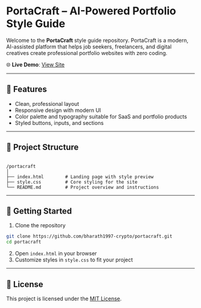 # PortaCraft – AI-Powered Portfolio Style Guide

Welcome to the **PortaCraft** style guide repository. PortaCraft is a modern, AI-assisted platform that helps job seekers, freelancers, and digital creatives create professional portfolio websites with zero coding.

🌐 **Live Demo**: [View Site](https://bharath1997-crypto.github.io/portacraft/)

---

## 🎨 Features

- Clean, professional layout
- Responsive design with modern UI
- Color palette and typography suitable for SaaS and portfolio products
- Styled buttons, inputs, and sections

---

## 📁 Project Structure

```

/portacraft
│
├── index.html        # Landing page with style preview
├── style.css         # Core styling for the site
└── README.md         # Project overview and instructions

````

---

## 🚀 Getting Started

1. Clone the repository  
```bash
git clone https://github.com/bharath1997-crypto/portacraft.git
cd portacraft
````

2. Open `index.html` in your browser
3. Customize styles in `style.css` to fit your project

---

## 📄 License

This project is licensed under the [MIT License](LICENSE).

```
